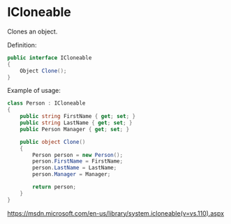 # ICloneable

Clones an object.

Definition:

```csharp
public interface ICloneable
{
    Object Clone();
}
```

Example of usage:

```csharp
class Person : ICloneable
{
    public string FirstName { get; set; }
    public string LastName { get; set; }
    public Person Manager { get; set; }

    public object Clone()
    {
        Person person = new Person();
        person.FirstName = FirstName;
        person.LastName = LastName;
        person.Manager = Manager;

        return person;
    }
}
```

https://msdn.microsoft.com/en-us/library/system.icloneable(v=vs.110).aspx
<!--stackedit_data:
eyJoaXN0b3J5IjpbLTE0Njk5Mjk4OTNdfQ==
-->